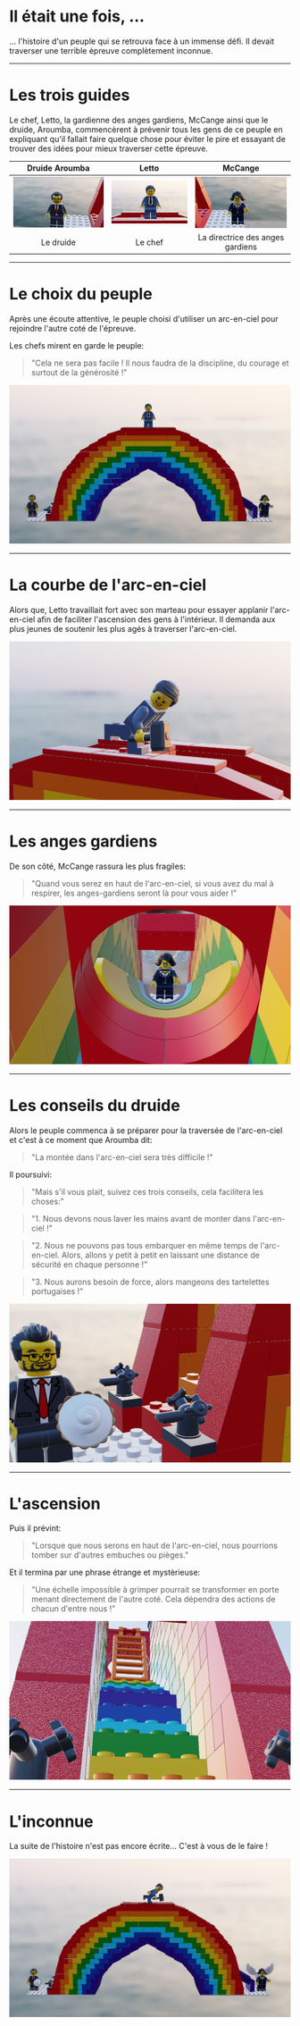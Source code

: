 # Il était une fois, ...

... l'histoire d'un peuple qui se retrouva face à un immense défi. Il devait traverser une terrible épreuve complètement inconnue.

---

# Les trois guides

Le chef, Letto, la gardienne des anges gardiens, McCange ainsi que le druide, Aroumba, commencèrent à prévenir tous les gens de ce peuple en expliquant qu'il fallait faire quelque chose pour éviter le pire et essayant de trouver des idées pour mieux traverser cette épreuve.

| Druide Aroumba | Letto | McCange |
| :-: | :-: | :-: |
| ![Aroumba][] | ![Letto][] | ![McCange][] |
| Le druide | Le chef | La directrice des anges gardiens |

[Aroumba]: images/aroumba.png "Aroumba"
[McCange]: images/mccange.png "McCange"
[Letto]: images/letto.png "Letto"

---

# Le choix du peuple

Après une écoute attentive, le peuple choisi d'utiliser un arc-en-ciel pour rejoindre l'autre coté de l'épreuve.

Les chefs mirent en garde le peuple:
> "Cela ne sera pas facile ! Il nous faudra de la discipline, du courage et surtout de la générosité !"

![rainbow][]

[rainbow]: images/rainbow.png

---

# La courbe de l'arc-en-ciel

Alors que, Letto travaillait fort avec son marteau pour essayer applanir l'arc-en-ciel afin de faciliter l'ascension des gens à l'intérieur. Il demanda aux plus jeunes de soutenir les plus agés à traverser l'arc-en-ciel.

![LettoMarteau][]

[LettoMarteau]: images/letto-hammer.png

---

# Les anges gardiens

De son côté, McCange rassura les plus fragiles:
> "Quand vous serez en haut de l'arc-en-ciel, si vous avez du mal à respirer, les anges-gardiens seront là pour vous aider !"

![McCangeWings]

[McCangeWings]: images/mccange-wings.png

---

# Les conseils du druide

Alors le peuple commenca à se préparer pour la traversée de l'arc-en-ciel et c'est à ce moment que Aroumba dit:
> "La montée dans l'arc-en-ciel sera très difficile !"

Il poursuivi:
> "Mais s'il vous plait, suivez ces trois conseils, cela facilitera les choses:"

> "1. Nous devons nous laver les mains avant de monter dans l'arc-en-ciel !"

> "2. Nous ne pouvons pas tous embarquer en même temps de l'arc-en-ciel. Alors, allons y petit à petit en laissant une distance de sécurité en chaque personne !"

> "3. Nous aurons besoin de force, alors mangeons des tartelettes portugaises !"

![AroumbaPie][]

[AroumbaPie]: images/aroumba-pie.png

---

# L'ascension

Puis il prévint:
> "Lorsque que nous serons en haut de l'arc-en-ciel, nous pourrions tomber sur d'autres embuches ou pièges."

Et il termina par une phrase étrange et mystèrieuse:
> "Une échelle impossible à grimper pourrait se transformer en porte menant directement de l'autre coté. Cela dépendra des actions de chacun d'entre nous !"

![entrance][]

[entrance]: images/entrance.png

---

# L'inconnue

La suite de l'histoire n'est pas encore écrite... C'est à vous de le faire !

![end][]

[end]: images/end.png
